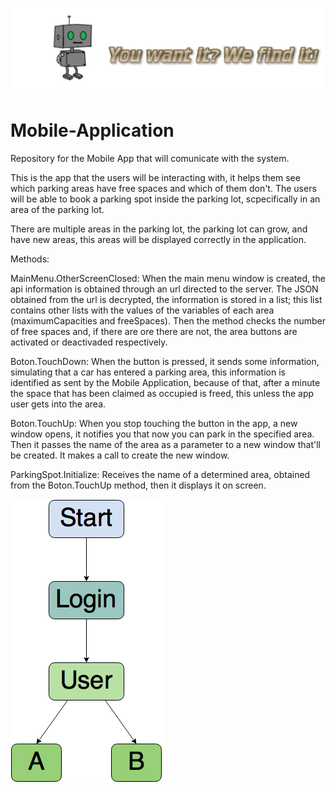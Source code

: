 ![Slogan](Slogan.png)
# Mobile-Application
Repository for the Mobile App that will comunicate with the system.

This is the app that the users will be interacting with, it helps them see which parking areas have free spaces and which of them don't. The users will be able to book a parking spot inside the parking lot, scpecifically in an area of the parking lot.

There are multiple areas in the parking lot, the parking lot can grow, and have new areas, this areas will be displayed correctly in the application.

Methods:

MainMenu.OtherScreenClosed: When the main menu window is created, the api information is obtained through an url directed to the server. The JSON obtained from the url is decrypted, the information is stored in a list; this list contains other lists with the values of the variables of each area (maximumCapacities and freeSpaces). Then the method checks the number of free spaces and, if there are ore there are not, the area buttons are activated or deactivaded respectively.

Boton.TouchDown: When the button is pressed, it sends some information, simulating that a car has entered a parking area, this information is identified as sent by the Mobile Application, because of that, after a minute the space that has been claimed as occupied is freed, this unless the app user gets into the area.

Boton.TouchUp: When you stop touching the button in the app, a new window opens, it notifies you that now you can park in the specified area. Then it passes the name of the area as a parameter to a new window that'll be created. It makes a call to create the new window. 

ParkingSpot.Initialize: Receives the name of a determined area, obtained from the Boton.TouchUp method, then it displays it on screen.

![MobileAppDiagram](MobileAppDiagram.png)
